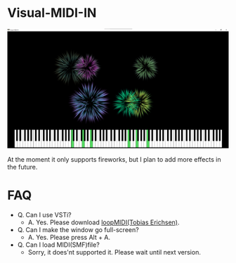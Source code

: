 # Visual-MIDI-IN
![sample](sample.png)

At the moment it only supports fireworks, but I plan to add more effects in the future.

# FAQ
* Q. Can I use VSTi?
  * A. Yes. Please download [loopMIDI(Tobias Erichsen)](https://www.tobias-erichsen.de/software/loopmidi.html).
* Q. Can I make the window go full-screen?
  * A. Yes. Please press Alt + A.
* Q. Can I load MIDI(SMF)file?
  * Sorry, it does'nt supported it. Please wait until next version.